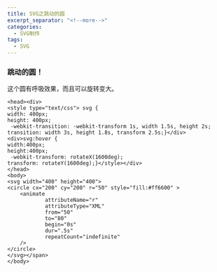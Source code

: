 ```yaml
---
title: SVG之跳动的圆
excerpt_separator: "<!--more-->"
categories: 
  - SVG制作
tags:
  - SVG
---
```

### 跳动的圆！
这个圆有呼吸效果，而且可以旋转变大。
<!--more-->
<section class="page__content" itemprop="text">

    <head><div>
	<style type="text/css"> svg {
    width: 400px;
    height: 400px;
     -webkit-transition: -webkit-transform 1s, width 1.5s, height 2s;
    transition: width 3s, height 1.8s, transform 2.5s;}</div><div>svg:hover {
    width:400px;
    height:400px;
     -webkit-transform: rotateX(1600deg);
    transform: rotateY(1600deg);}</style></div>
    </head>
    <body>
    <svg width="400" height="400">
    <circle cx="200" cy="200" r="50" style="fill:#ff6600" >
        <animate
                attributeName="r"
                attributeType="XML"
                from="50"
                to="80"
                begin="0s"
                dur=".5s"
                repeatCount="indefinite"
        />
    </circle>
    </svg></span>
    </body>
